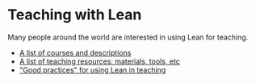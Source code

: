# Teaching with Lean

Many people around the world are interested in using Lean for teaching.

* [A list of courses and descriptions](courses.html)
* [A list of teaching resources: materials, tools, etc](resources.html)
* ["Good practices" for using Lean in teaching](practices.html)